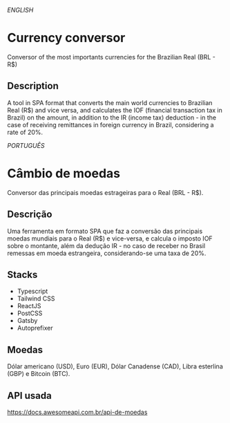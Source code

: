 *ENGLISH*
# Currency conversor
Conversor of the most importants currencies for the Brazilian Real (BRL - R$)

## Description 
A tool in SPA format that converts the main world currencies to Brazilian Real (R$) and vice versa, and calculates the IOF (financial transaction tax in Brazil) on the amount, in addition to the IR (income tax) deduction - in the case of receiving remittances in foreign currency in Brazil, considering a rate of 20%.

*PORTUGUÊS*
# Câmbio de moedas
Conversor das principais moedas estrageiras para o Real (BRL - R$).

## Descrição
Uma ferramenta em formato SPA que faz a conversão das principais moedas mundiais para o Real (R$) e vice-versa, e calcula o imposto IOF sobre o montante, além da dedução IR - no caso de receber no Brasil remessas em moeda estrangeira, considerando-se uma taxa de 20%.

## Stacks
* Typescript
* Tailwind CSS
* ReactJS
* PostCSS 
* Gatsby
* Autoprefixer

## Moedas
Dólar americano (USD), Euro (EUR), Dólar Canadense (CAD), Libra esterlina (GBP) e Bitcoin (BTC).

## API usada
https://docs.awesomeapi.com.br/api-de-moedas
